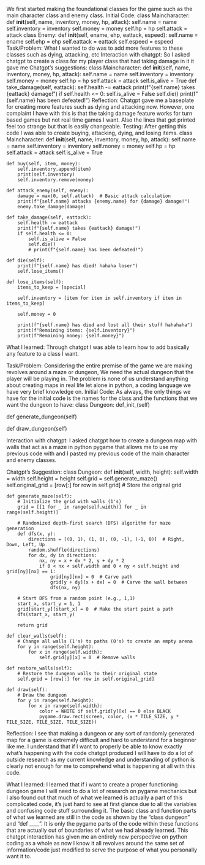 <!-- ChatGPT Coding Diary
Project Name: Object Oriented Adventures Project
Date: 12/20/2024 -->

We first started making the foundational classes for the game such as the main character class and enemy class.
Initial Code:
class Maincharacter:
    def __init__(self, name, inventory, money, hp, attack):
        self.name = name
        self.inventory = inventory
        self.money = money
        self.hp = hp
        self.attack = attack
class Enemy:
    def __init__(self, ename, ehp, eattack, espeed):
        self.name = ename
        self.ehp = ehp
        self.eattack = eattack
        self.espeed = espeed
Task/Problem:
What I wanted to do was to add more features to these classes such as dying, attacking, etc
Interaction with chatgpt:
So I asked chatgpt to create a class for my player class that had taking damage in it
it gave me 
Chatgpt’s suggestions:
class Maincharacter:
    def __init__(self, name, inventory, money, hp, attack):
        self.name = name
        self.inventory = inventory
        self.money = money
        self.hp = hp
        self.attack = attack
        self.is_alive = True
    def take_damage(self, eattack):
        self.health -= eattack
        print(f"{self.name} takes {eattack} damage!")
        if self.health <= 0:
            self.is_alive = False
            self.die()
            print(f"{self.name} has been defeated!")
Reflection:
Chatgpt gave me a baseplate for creating more features such as dying and attacking now. However, one complaint I have with this is that the taking damage feature works for turn based games but not real time games I want. Also the lines that get printed feel too strange but that is easily changeable.
Testing:
After getting this code I was able to create buying, attacking, dying, and losing items.
class Maincharacter:
    def __init__(self, name, inventory, money, hp, attack):
        self.name = name
        self.inventory = inventory
        self.money = money
        self.hp = hp
        self.attack = attack
        self.is_alive = True

    def buy(self, item, money):
        self.inventory.append(item)
        print(self.inventory)
        self.inventory.remove(money)
        
    def attack_enemy(self, enemy):
        damage = max(0, self.attack)  # Basic attack calculation
        print(f"{self.name} attacks {enemy.name} for {damage} damage!")
        enemy.take_damage(damage)

    def take_damage(self, eattack):
        self.health -= eattack
        print(f"{self.name} takes {eattack} damage!")
        if self.health <= 0:
            self.is_alive = False
            self.die()
            # print(f"{self.name} has been defeated!")

    def die(self):
        print(f"{self.name} has died! hahaha loser")
        self.lose_items()

    def lose_items(self):
        items_to_keep = [special]

        self.inventory = [item for item in self.inventory if item in items_to_keep]

        self.money = 0
        
        print(f"{self.name} has died and lost all their stuff hahahaha")
        print(f"Remaining items: {self.inventory}")
        print(f"Remaining money: {self.money}")

What I learned:
Through chatgpt I was able to learn how to add basically any feature to a class I want. 

<!-- ChatGPT Coding Diary
Project Name: Object Oriented Adventures Project
Date: 1/2/2025 →

Task/Problem:
We thought that it would be better if we made the game in pygame due to our prior knowledge (one mini project) on how the program works. To turn the game from a turn based game into a real time game we wanted to have the player dodge the monster’s attacks while having to attack them as well. In order to do this, we need a bullet class to show the bullets that the player will have to dodge on the screen. However, I have no idea how to add a bullet class because I only know how to write code that interacts with the terminal. I am starting to think that pygame was not the best choice but it is too late to redo the entire project all over again. My initial start with the bullet classes was just:
Initial Code:
class Bullet:
def_init_(self)
Interaction with chatgpt:
Considering how I had no idea how to make a bullet class I decided to ask Chatgpt “How do I make a bullet/projectile class for my python game in pygame” and it gave me:
Chatgpt’s suggestions:
class Projectile:
    def __init__(self, x, y, direction_x, direction_y, speed):
        self.x = x
        self.y = y
        self.width = 10
        self.height = 10
        self.color = (0, 255, 0)  #
        self.speed = speed 
        self.direction_x = direction_x
        self.direction_y = direction_y

    def update(self):
        self.x += self.direction_x * self.speed
        self.y += self.direction_y * self.speed

    def draw(self):
        pygame.draw.rect(screen, self.color, (self.x, self.y, self.width, self.height))


Reflection/Testing:
Chatgpt told me that if I wanted to make a game in pygame I would have to add a draw function onto most of my classes to draw them in the actual game. It also made me realize that for things that are constantly changing or moving such as this projectile or even the player themselves, I will need to also add an update function to each of the classes.
I put the code into a simple pygame test code and the projectiles worked as expected which is very helpful.
What I learned:
I learned that if I wanted to continue to use pygame for my final project I would have to add draw and update functions for each of the classes that will be shown in the game. This allows me to properly understand the project I am attempting to work on and not be completely reliant on chatgpt and become completely clueless on what I am actually doing. In other words, I am now able to understand the basics of creating characters in pygame.

<!-- ChatGPT Coding Diary
Project Name: Object Oriented Adventures Project
Date: 1/3/2025 -->

Task/Problem:
Considering the entire premise of the game we are making revolves around a maze or dungeon, We need the actual dungeon that the player will be playing in. The problem is none of us understand anything about creating maps in real life let alone in python, a coding language we have very brief knowledge on. 
Initial Code:
As always, the only things we have for the initial code is the names for the class and the functions that we want the dungeon to have:
class Dungeon:
def_init_(self)

def generate_dungeon(self)

def draw_dungeon(self) 

Interaction with chatgpt:
I asked chatgpt how to create a dungeon map with walls that act as a maze in python pygame that allows me to use my previous code with and I pasted my previous code of the main character and enemy classes. 

Chatgpt’s Suggestion: 
class Dungeon:
    def __init__(self, width, height):
        self.width = width
        self.height = height
        self.grid = self.generate_maze()
        self.original_grid = [row[:] for row in self.grid]  # Store the original grid

    def generate_maze(self):
        # Initialize the grid with walls (1's)
        grid = [[1 for _ in range(self.width)] for _ in range(self.height)]

        # Randomized depth-first search (DFS) algorithm for maze generation
        def dfs(x, y):
            directions = [(0, 1), (1, 0), (0, -1), (-1, 0)]  # Right, Down, Left, Up
            random.shuffle(directions)
            for dx, dy in directions:
                nx, ny = x + dx * 2, y + dy * 2
                if 0 < nx < self.width and 0 < ny < self.height and grid[ny][nx] == 1:
                    grid[ny][nx] = 0  # Carve path
                    grid[y + dy][x + dx] = 0  # Carve the wall between
                    dfs(nx, ny)

        # Start DFS from a random point (e.g., 1,1)
        start_x, start_y = 1, 1
        grid[start_y][start_x] = 0  # Make the start point a path
        dfs(start_x, start_y)

        return grid

    def clear_walls(self):
        # Change all walls (1's) to paths (0's) to create an empty arena
        for y in range(self.height):
            for x in range(self.width):
                self.grid[y][x] = 0  # Remove walls

    def restore_walls(self):
        # Restore the dungeon walls to their original state
        self.grid = [row[:] for row in self.original_grid]

    def draw(self):
        # Draw the dungeon
        for y in range(self.height):
            for x in range(self.width):
                color = WHITE if self.grid[y][x] == 0 else BLACK
                pygame.draw.rect(screen, color, (x * TILE_SIZE, y * TILE_SIZE, TILE_SIZE, TILE_SIZE))

Reflection:
I see that making a dungeon or any sort of randomly generated map for a game is extremely difficult and hard to understand for a beginner like me. I understand that if I want to properly be able to know exactly what’s happening with the code chatgpt produced I will have to do a lot of outside research as my current knowledge and understanding of python is clearly not enough for me to comprehend what is happening at all with this code.

What I learned:
I learned that if i want to create a proper functioning dungeon game I will need to do a lot of research on pygame mechanics but I also found out that much of what we learned is actually a part of this complicated code, it’s just hard to see at first glance due to all the variables and confusing code stuff surrounding it. The basic class and function parts of what we learned are still in the code as shown by the “class dungeon” and “def ____”. It is only the pygame parts of the code within these functions that are actually out of boundaries of what we had already learned. This chatgpt interaction has given me an entirely new perspective on python coding as a whole as now I know it all revolves around the same set of information/code just modified to serve the purpose of what you personally want it to.

<!-- ChatGPT Coding Diary
Project Name: Object Oriented Adventures Project
Date: 1/6/2025 →

Task/Problem:
Since we couldn’t just have the player fight the enemy in the dungeon map itself, we needed a way to transport said player into a separate, more open map where they could battle with the enemy. 

Initial Code:
There wasn’t any initial code for this part of the game because to be frank, we had absolutely no idea how to implement that into the game by ourselves, that would take an intense amount of time put into research that we just didn’t have since we started a little bit later on the game.

Interaction with ChatGPT:
We asked chatgpt for it to make that when interacting with the enemy on the dungeon map, for it to transport both it and the player to a separate blank map. After it was first created the code didn’t seem to work so we asked for a way to teleport back to the dungeon after defeating the monster also.

ChatGPT’s Suggestions:
 def teleport_player_back(self):
        # Teleport the player back to their previous position before interacting with the merchant
        self.player.x, self.player.y = self.previous_player_position
        self.previous_player_position = None  # Clear the stored position


    def start_boss_fight(self):
        # Store the player's position before starting the fight
        self.starting_position = (self.player.x, self.player.y)
       
        # Clear all walls to create an empty arena
        self.dungeon.clear_walls()
        self.player.x = SCREEN_WIDTH // 2 - TILE_SIZE // 2  # Center player
        self.player.y = SCREEN_HEIGHT - TILE_SIZE - 10
        self.monster.x = SCREEN_WIDTH // 2 - TILE_SIZE // 2  # Center monster
        self.monster.y = SCREEN_HEIGHT // 2 - TILE_SIZE // 2  # Center monster
        self.fight_started = True
        self.player.pistol = True  # Equip player with a pistol


    def end_boss_fight(self):
        # Restore dungeon grid and reinitialize the game state
        self.dungeon.restore_walls()
        self.merchant = Merchant()
        self.merchant.spawn(self.dungeon)  # Spawn merchant at a new location
        # Move monster out of the screen and reset its state
        self.monster = Monster(0, 0)
        self.monster.spawn(self.dungeon)  # Spawn monster at a new location

Reflection/Testing:
With the ability to transport the player and the enemy to a whole different map, we would also need a way for the player to actually initiate the battle. After looking at the code we decided it would be best for us to make it so that when the player got close to the enemy in the dungeon they could then press a button to initiate the fight in which they would be teleported to the map created above.

What I Learned:
I learned about a .restore feature that works similarly to .append and .remove in the sense that all three activate by placing it behind a self.___. I am not entirely sure if this is just a pygame feature or something you can do in regular python but that will need to be tested. I know that this can be used to restore the walls in our dungeon game but I wonder if there are any other use cases for this other than that. 

<!-- ChatGPT Coding Diary
Project Name: Object Oriented Adventures Project
Date: 1/8/2025 →

Task/Problem:
We now needed a scoring system and ui somewhere in the game to indicate the player’s hp, enemy hp, money, as well as score.
Initial Code:
What I first had in mind was to have a button the player could press on their keyboard to open up a sort of “main menu” in the terminal which would them print out their score with something like
print(“your score is ___, your hp is ___, your money is___”) 
But then we realized this method would be extremely tedious to have to do over and over again to check your basic stats and it just overall wasn’t a good idea. 

Interaction with ChatGPT:
We asked chat gpt to create code that would display the player’s hp, score, and enemy hp (if they were in a fight) that would be shown at the top of the screen and have it constantly be updated whenever any value changes.
ChatGPT’s Suggestions:
  # Display player's HP
        hp_text = self.font.render(f"HP: {self.player.hp}", True, GREEN)
        screen.blit(hp_text, (10, 10))


        # Display monster's HP if fight has started
        if self.fight_started:
            monster_hp_text = self.font.render(f"HP: {self.monster.hp}", True, RED)
            screen.blit(monster_hp_text, (SCREEN_WIDTH - 100, 10))  # Display monster's HP at the top-right


        # Display score in yellow text at the top middle of the screen
        score_text = self.font.render(f"Score: {self.score}", True, YELLOW)
        screen.blit(score_text, (SCREEN_WIDTH // 2 - score_text.get_width() // 2, 10))


        # If merchant menu is active, show the menu
        if self.merchant_menu_active:
            self.draw_merchant_menu()


        # Update the display
        pygame.display.flip()


Reflection/Testing:
Chatgpt’s code was extremely difficult for either of us to understand as it used features in python and pygame that we had no idea about. We had no clue as to what blit or render meant at all and that was something that we would have to eventually find out.

What I Learned:
I learned that .render was another feature that fell into the same category as .append, .remove, and .restore, answering my question from the previous diary entry. This .render feature does exactly what the name suggests and renders the writing coming after it onto the screen. We also figured out that for the .render to work it would need to be followed up by code that stated exactly how large the text you are rendering would be. 






<!-- ChatGPT Coding Diary
Project Name: Object Oriented Adventures Project
Date: 1/10/2025 →

Task/Problem:
We needed a way to add the merchant class I created into the actual game itself.
Initial Code:
class Merchant:
	def _init_(self, name, stock, items)
		self.name = name
		self.stock = stock
		self.items = items
	def sell(self, items)
		self.stock.remove(items)

Interaction with ChatGPT:
We asked chatgpt to create a merchant menu that the player can interact with once entering the merchant area. For the merchant area itself we just used the same code as the enemy to appear in the dungeon and teleport them to a blank map.

ChatGPT’s Suggestions:
    def draw_merchant_menu(self):
        # Draw a simple merchant menu (for now, just a placeholder)
        menu_text = self.font.render("Welcome to the Merchant! (Press Space to Exit)", True, WHITE)
        screen.blit(menu_text, (SCREEN_WIDTH // 2 - menu_text.get_width() // 2, SCREEN_HEIGHT // 3))


        # You can add items to buy here (just a placeholder for now)
        item_text = self.font.render("1. Buy Health Potion - 10 Gold", True, WHITE)
        screen.blit(item_text, (SCREEN_WIDTH // 2 - item_text.get_width() // 2, SCREEN_HEIGHT // 3 + 50))
Reflection/Testing:
Chatgpt had given us example items for the main character to buy but we would obviously need more items that would actually do something when the player buys them. We decided on adding an attack damage upgrade that would increase the damage of your main attack each time you buy it.

What I Learned:
We learned that it was actually relatively simple to create a menu screen for our game as it was shown not only here but also in the previous diary entry as all you need to do is use the .render feature along with the .blit feature in conjunction to make the menu appear on screen. Previously we had learned what the .render feature did and now we understand what .blit does as it lets you choose how you want the text you chose in .render to appear on the actual game. 


